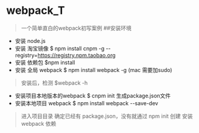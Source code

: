 # webpack_T
>一个简单直白的webpack初写案例
##安装环境
* 安装 node.js
* 安装 淘宝镜像   $ npm install cnpm -g --registry=https://registry.npm.taobao.org
* 安装 依赖包   $npm install
* 安装 全局 webpack   $ npm install webpack -g  (mac 需要加sudo)
>安装后，检测 $webpack -h
* 安装项目本地版本的webpack $ cnpm init    生成package.json文件
* 安装本地项目 webpack  $ npm install webpack --save-dev
>进入项目目录
>确定已经有 package.json，没有就通过 npm init 创建
>安装 webpack 依赖
